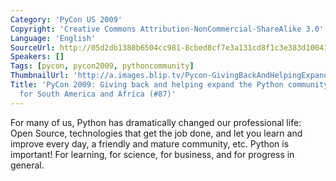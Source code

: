 ```yaml
---
Category: 'PyCon US 2009'
Copyright: 'Creative Commons Attribution-NonCommercial-ShareAlike 3.0'
Language: 'English'
SourceUrl: http://05d2db1380b6504cc981-8cbed8cf7e3a131cd8f1c3e383d10041.r93.cf2.rackcdn.com/pycon-us-2009/137_pycon-2009-giving-back-and-helping-expand-the-python-community-a-roadmap-for-south-america-and-africa-87.mp4
Speakers: []
Tags: [pycon, pycon2009, pythoncommunity]
ThumbnailUrl: 'http://a.images.blip.tv/Pycon-GivingBackAndHelpingExpandThePythonCommunityARoadmapFo605-542.jpg'
Title: 'PyCon 2009: Giving back and helping expand the Python community. A roadmap
  for South America and Africa (#87)'
---
```

  
For many of us, Python has dramatically changed our professional life: Open
Source, technologies that get the job done, and let you learn and improve
every day, a friendly and mature community, etc. Python is important! For
learning, for science, for business, and for progress in general.
